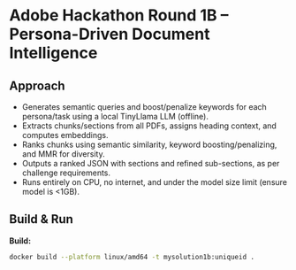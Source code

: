 # Adobe Hackathon Round 1B – Persona-Driven Document Intelligence

## Approach

- Generates semantic queries and boost/penalize keywords for each persona/task using a local TinyLlama LLM (offline).
- Extracts chunks/sections from all PDFs, assigns heading context, and computes embeddings.
- Ranks chunks using semantic similarity, keyword boosting/penalizing, and MMR for diversity.
- Outputs a ranked JSON with sections and refined sub-sections, as per challenge requirements.
- Runs entirely on CPU, no internet, and under the model size limit (ensure model is <1GB).

## Build & Run

**Build:**
```bash
docker build --platform linux/amd64 -t mysolution1b:uniqueid .
